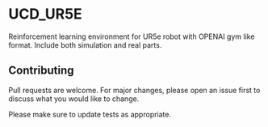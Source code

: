 # UCD_UR5E
Reinforcement learning environment for UR5e robot with OPENAI gym like format.
Include both simulation and real parts.


## Contributing
Pull requests are welcome. For major changes, please open an issue first to discuss what you would like to change.

Please make sure to update tests as appropriate.

